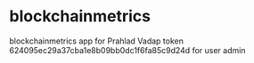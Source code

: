 # blockchainmetrics
blockchainmetrics app for Prahlad Vadap
token 624095ec29a37cba1e8b09bb0dc1f6fa85c9d24d for user admin
